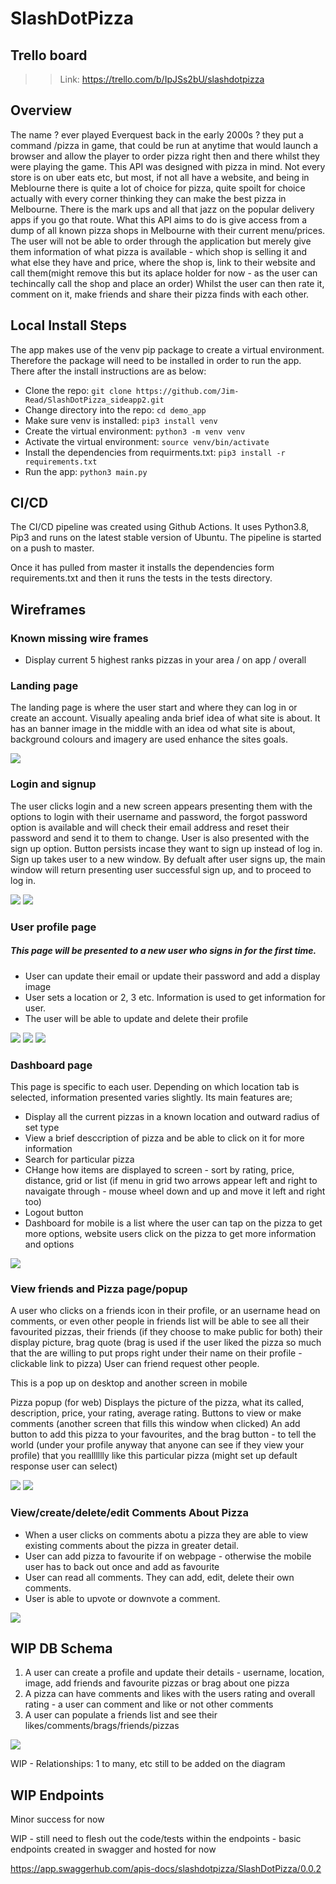 # SlashDotPizza

## Trello board
>
>
>>Link: https://trello.com/b/IpJSs2bU/slashdotpizza

## Overview
The name ?  ever played Everquest back in the early 2000s ? they put a command /pizza in game, that could be run at anytime that would launch a browser and allow the player to order pizza right then and there whilst they were playing the game.  This API was designed with pizza in mind.  Not every store is on uber eats etc, but most, if not all have a website,  and being in Meblourne there is quite a lot of choice for pizza, quite spoilt for choice actually with every corner thinking they can make the best pizza in Melbourne.  There is the mark ups and all that jazz on the popular delivery apps if you go that route.  What this API aims to do is give access from a dump of all known pizza shops in Melbourne with their current menu/prices.  The user will not be able to order through the application but merely give them information of what pizza is available - which shop is selling it and what else they have and price, where the shop is, link to their website and call them(might remove this but its aplace holder for now - as the user can techincally call the shop and place an order)  Whilst the user can then rate it, comment on it, make friends and share their pizza finds with each other.  

## Local Install Steps

The app makes use of the venv pip package to create a virtual environment. Therefore the package will need to be installed in order to run the app. There after the install instructions are as below:

- Clone the repo: `git clone https://github.com/Jim-Read/SlashDotPizza_sideapp2.git`
- Change directory into the repo: `cd demo_app`
- Make sure venv is installed: `pip3 install venv`
- Create the virtual environment: `python3 -m venv venv`
- Activate the virtual environment: `source venv/bin/activate`
- Install the dependencies from requirments.txt: `pip3 install -r requirements.txt`
- Run the app: `python3 main.py`


## CI/CD

The CI/CD pipeline was created using Github Actions. It uses Python3.8, Pip3 and runs on the latest stable version of Ubuntu. The pipeline is started on a push to master.

Once it has pulled from master it installs the dependencies form requirements.txt and then it runs the tests in the tests directory.

## Wireframes

### Known missing wire frames

- Display current 5 highest ranks pizzas in your area / on app / overall 

### Landing page

The landing page is where the user start and where they can log in or create an account. Visually apealing anda brief idea of what site is about. It has an banner image in the middle with an idea od what site is about, background colours and imagery are used enhance the sites goals.

![](docs/wire-frames/1_pizza_landing_page.png)

### Login and signup

The user clicks login and a new screen appears presenting them with the options to login with their username and password, the forgot password option is available and will check their email address and reset their password and send it to them to change.  User is also presented with the sign up option.  Button persists incase they want to sign up instead of log in. Sign up takes user to a new window.  By defualt after user signs up, the main window will return presenting user successful sign up, and to proceed to log in.

![](docs/wire-frames/2_pizza_login_page.png)
![](docs/wire-frames/3_pizza_signup_page.png)

### User profile page

##### This page will be presented to a new user who signs in for the first time.  

- User can update their email or update their password and add a display image
- User sets a location or 2, 3 etc. Information is used to get information for user.
- The user will be able to update and delete their profile

![](docs/wire-frames/4_pizza_profile_page.png)
![](docs/wire-frames/5_pizza_profilemobileupdate_location_page.png)
![](docs/wire-frames/6_pizza_profileWEBupdate_location_page.png)

### Dashboard page

This page is specific to each user. Depending on which location tab is selected, information presented varies slightly.  Its main features are;

- Display all the current pizzas in a known location and outward radius of set type
- View a brief desccription of pizza and be able to click on it for more information
- Search for particular pizza
- CHange how items are displayed to screen - sort by rating, price, distance, grid or list (if menu in grid two arrows appear left and right to navaigate through - mouse wheel down and up and move it left and right too)
- Logout button
- Dashboard for mobile is a list where the user can tap on the pizza to get more options, website users click on the pizza to get more information and options


![](docs/wire-frames/7_pizza_homepage_mob_web_page.png)


### View friends and Pizza page/popup

A user who clicks on a friends icon in their profile, or an username head on comments, or even other people in friends list will be able to see all their favourited pizzas, their friends (if they choose to make public for both) their display picture, brag quote (brag is used if the user liked the pizza so much that the are willing to put props right under their name on their profile - clickable link to pizza) User can friend request other people.

This is a pop up on desktop and another screen in mobile

Pizza popup (for web) Displays the picture of the pizza, what its called, description, price, your rating, average rating.  Buttons to view or make comments (another screen that fills this window when clicked) An add button to add this pizza to your favourites, and the brag button - to tell the world (under your profile anyway that anyone can see if they view your profile) that you realllllly like this particular pizza (might set up default response user can select)

![](docs/wire-frames/4a_pizza_profile_mobile_pizza_friends_view_page.png)
![](docs/wire-frames/4b_pizza_profile_web_pop_ups_pizza_friends_view_page.png)

### View/create/delete/edit Comments About Pizza

- When a user clicks on comments abotu a pizza they are able to view existing comments about the pizza in greater detail.
- User can add pizza to favourite if on webpage - otherwise the mobile user has to back out once and add as favourite
- User can read all comments. They can add, edit, delete their own comments.
- User is able to upvote or downvote a comment.

![](docs/wire-frames/8_pizza_comments_mob_web_page.png)

## WIP DB Schema

1. A user can create a profile and update their details - username, location, image, add friends and favourite pizzas or brag about one pizza
2. A pizza can have comments and likes with the users rating and overall rating - a user can comment and like or not other comments
3. A user can populate a friends list and see their likes/comments/brags/friends/pizzas


![](docs/db/9_slashdotpizza_diagram.png)

WIP - Relationships: 1 to many, etc still to be added on the diagram

## WIP Endpoints

Minor success for now

WIP - still need to flesh out the code/tests within the endpoints - basic endpoints created in swagger and hosted for now

https://app.swaggerhub.com/apis-docs/slashdotpizza/SlashDotPizza/0.0.2



